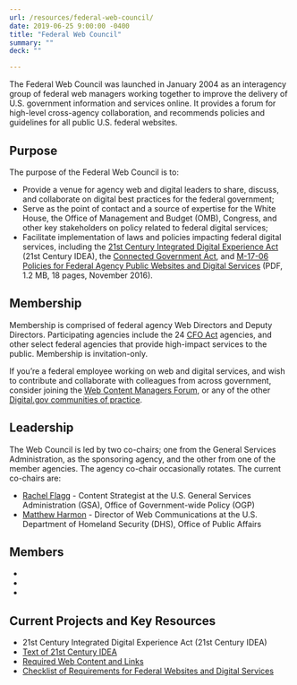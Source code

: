 ```yaml
---
url: /resources/federal-web-council/
date: 2019-06-25 9:00:00 -0400
title: "Federal Web Council"
summary: ""
deck: ""

---
```


The Federal Web Council was launched in January 2004 as an interagency group of federal web managers working together to improve the delivery of U.S. government information and services online. It provides a forum for high-level cross-agency collaboration, and recommends policies and guidelines for all public U.S. federal websites.

## Purpose

The purpose of the Federal Web Council is to:

- Provide a venue for agency web and digital leaders to share, discuss, and collaborate on digital best practices for the federal government;
- Serve as the point of contact and a source of expertise for the White House, the Office of Management and Budget (OMB), Congress, and other key stakeholders on policy related to federal digital services;
- Facilitate implementation of laws and policies impacting federal digital services, including the [21st Century Integrated Digital Experience Act](https://www.congress.gov/bill/115th-congress/house-bill/5759/text) (21st Century IDEA), the [Connected Government Act](https://www.congress.gov/bill/115th-congress/house-bill/2331), and [M-17-06 Policies for Federal Agency Public Websites and Digital Services](https://www.whitehouse.gov/sites/whitehouse.gov/files/omb/memoranda/2017/m-17-06.pdf) (PDF, 1.2 MB, 18 pages, November 2016).

## Membership

Membership is comprised of federal agency Web Directors and Deputy Directors. Participating agencies include the 24 [CFO Act](https://en.wikipedia.org/wiki/Chief_Financial_Officers_Act) agencies, and other select federal agencies that provide high-impact services to the public. Membership is invitation-only.

If you’re a federal employee working on web and digital services, and wish to contribute and collaborate with colleagues from across government, consider joining the [Web Content Managers Forum](https://digital.gov/communities/web-content-managers/), or any of the other [Digital.gov communities of practice](https://digital.gov/communities/).

## Leadership

The Web Council is led by two co-chairs; one from the General Services Administration, as the sponsoring agency, and the other from one of the member agencies. The agency co-chair occasionally rotates. The current co-chairs are:

- [Rachel Flagg](mailto:rachel.flagg@gsa.gov) - Content Strategist at the U.S. General Services Administration (GSA), Office of Government-wide Policy (OGP)
- [Matthew Harmon](mailto:matthew.harmon@hq.dhs.gov) - Director of Web Communications at the U.S. Department of Homeland Security (DHS), Office of Public Affairs

## Members

- 
- 
-

## Current Projects and Key Resources

- 21st Century Integrated Digital Experience Act (21st Century IDEA)
- [Text of 21st Century IDEA](https://www.congress.gov/bill/115th-congress/house-bill/5759/text)
- [Required Web Content and Links](https://digital.gov/resources/required-web-content-and-links/)
- [Checklist of Requirements for Federal Websites and Digital Services](https://digital.gov/resources/checklist-of-requirements-for-federal-digital-services/)
